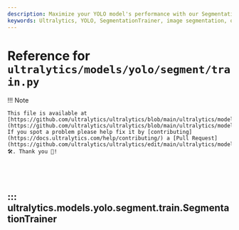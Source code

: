 ```yaml
---
description: Maximize your YOLO model's performance with our SegmentationTrainer. Explore comprehensive guides and tutorials on ultralytics.com.
keywords: Ultralytics, YOLO, SegmentationTrainer, image segmentation, object detection, model training, YOLO model
---
```


# Reference for `ultralytics/models/yolo/segment/train.py`

!!! Note

    This file is available at [https://github.com/ultralytics/ultralytics/blob/main/ultralytics/models/yolo/segment/train.py](https://github.com/ultralytics/ultralytics/blob/main/ultralytics/models/yolo/segment/train.py). If you spot a problem please help fix it by [contributing](https://docs.ultralytics.com/help/contributing/) a [Pull Request](https://github.com/ultralytics/ultralytics/edit/main/ultralytics/models/yolo/segment/train.py) 🛠️. Thank you 🙏!

<br><br>

## ::: ultralytics.models.yolo.segment.train.SegmentationTrainer

<br><br>
